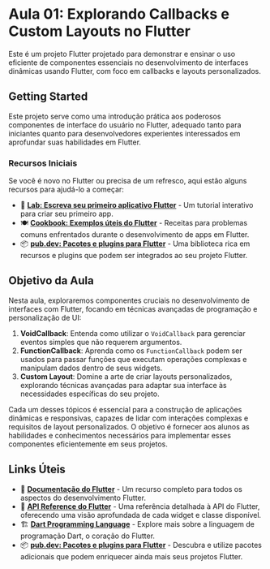 # Aula 01: Explorando Callbacks e Custom Layouts no Flutter

Este é um projeto Flutter projetado para demonstrar e ensinar o uso eficiente de componentes essenciais no desenvolvimento de interfaces dinâmicas usando Flutter, com foco em callbacks e layouts personalizados.

## Getting Started

Este projeto serve como uma introdução prática aos poderosos componentes de interface do usuário no Flutter, adequado tanto para iniciantes quanto para desenvolvedores experientes interessados em aprofundar suas habilidades em Flutter.

### Recursos Iniciais

Se você é novo no Flutter ou precisa de um refresco, aqui estão alguns recursos para ajudá-lo a começar:

- 📘 **[Lab: Escreva seu primeiro aplicativo Flutter](https://docs.flutter.dev/get-started/codelab)** - Um tutorial interativo para criar seu primeiro app.
- 🍽️ **[Cookbook: Exemplos úteis do Flutter](https://docs.flutter.dev/cookbook)** - Receitas para problemas comuns enfrentados durante o desenvolvimento de apps em Flutter.
- 📦 **[pub.dev: Pacotes e plugins para Flutter](https://pub.dev/)** - Uma biblioteca rica em recursos e plugins que podem ser integrados ao seu projeto Flutter.

## Objetivo da Aula

Nesta aula, exploraremos componentes cruciais no desenvolvimento de interfaces com Flutter, focando em técnicas avançadas de programação e personalização de UI:

1. **VoidCallback**: Entenda como utilizar o `VoidCallback` para gerenciar eventos simples que não requerem argumentos.
2. **FunctionCallback**: Aprenda como os `FunctionCallback` podem ser usados para passar funções que executam operações complexas e manipulam dados dentro de seus widgets.
3. **Custom Layout**: Domine a arte de criar layouts personalizados, explorando técnicas avançadas para adaptar sua interface às necessidades específicas do seu projeto.

Cada um desses tópicos é essencial para a construção de aplicações dinâmicas e responsivas, capazes de lidar com interações complexas e requisitos de layout personalizados. O objetivo é fornecer aos alunos as habilidades e conhecimentos necessários para implementar esses componentes eficientemente em seus projetos.

## Links Úteis

- 📖 **[Documentação do Flutter](https://docs.flutter.dev/)** - Um recurso completo para todos os aspectos do desenvolvimento Flutter.
- 📜 **[API Reference do Flutter](https://api.flutter.dev/)** - Uma referência detalhada à API do Flutter, oferecendo uma visão aprofundada de cada widget e classe disponível.
- 🏗️ **[Dart Programming Language](https://dart.dev/)** - Explore mais sobre a linguagem de programação Dart, o coração do Flutter.
- 📦 **[pub.dev: Pacotes e plugins para Flutter](https://pub.dev/)** - Descubra e utilize pacotes adicionais que podem enriquecer ainda mais seus projetos Flutter.
